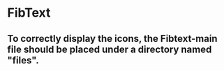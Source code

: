 # FibText
## To correctly display the icons, the Fibtext-main file should be placed under a directory named "files".
